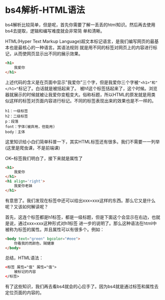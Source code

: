# bs4解析-HTML语法
bs4解析比较简单，但是呢，首先你需要了解一丢丢的html知识。然后再去使用bs4去提取，逻辑和编写难度就会非常简
单和清晰。

HTML(Hyper Text Markup Language)超文本标记语言，是我们编写网页的最基本也是最核心的一种语言。其语法规则
就是用不同的标签对网页上的内容进行标记，从而使网页显示出不同的展示效果。

```html
<h1>
    我爱你
</h1>
```
上述代码的含义是在页面中显示"我爱你"三个字，但是我爱你三个字被`"<h1>"和"</h1>"`标记了。白话就是被括起来了。
被h1这个标签括起来了，这个时候。浏览器就展示的时候就被让我爱你变粗变大。俗称标题，所以HTML的原发就是用类
似这样的标签对页面内容进行标记。不同的标签表现出来的效果也是不一样的。
```text
h1：一级标签
h2：二级标签
p：段落
font：字体(被弃用，但能用)
body：主体
```
这里知识给小白们简单科普一下，其实HTML标签还有很多。我们不需要一一列举(这里是爬虫课，不是前端课)

OK~标签我们明白了，接下来就是属性了
```html
<h1>
    我爱你
</h1>
<h1 align='right'>
    我爱你老妹
</h1>
```
有意思了。我们发现在标签中还可以给出xxx=xxx这样的东西。那么它又是什么呢？又该如何解读呢？

首先，这连个标签都是h1标签，都是一级标题，但是下面这个会显示在右边，也就是说，通过xxx=xxx这种形式对h1标签
进一步的说明了。那么这种语法在html中被称为标签的属性。并且属性可以有很多个。例如：
```html
<body text="green" bgcolor="#eee">
    你看我的而颜色，贼健康
</body>
```

总结，HTML语法：

```html
<标签 属性="值" 属性="值">
    被标记的内容
</标签>
```

有了这些知识，我们再去看bs4就会的心应手了。因为bs4就是通过标签和属性去定位页面的内容的。